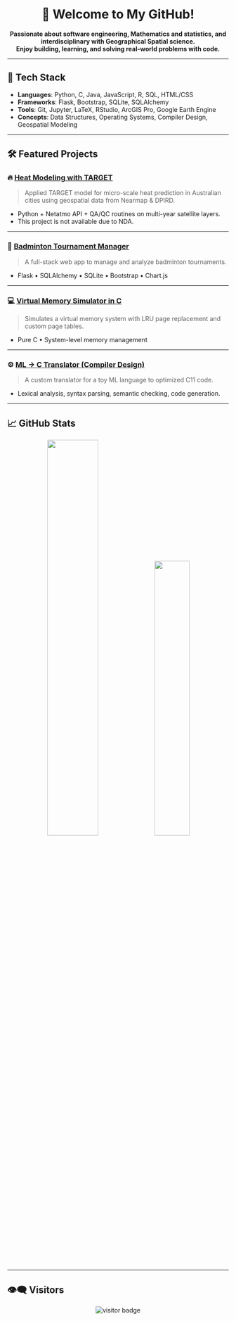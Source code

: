 <h1 align="center">👋 Welcome to My GitHub!</h1>

<p align="center">
  <b>Passionate about software engineering, Mathematics and statistics, and interdisciplinary with Geographical Spatial science.</b><br>
  <b>Enjoy building, learning, and solving real-world problems with code.</b>
</p>

---

## 🚀 Tech Stack

- **Languages**: Python, C, Java, JavaScript, R, SQL, HTML/CSS
- **Frameworks**: Flask, Bootstrap, SQLite, SQLAlchemy
- **Tools**: Git, Jupyter, LaTeX, RStudio, ArcGIS Pro, Google Earth Engine
- **Concepts**: Data Structures, Operating Systems, Compiler Design, Geospatial Modeling

---

## 🛠️ Featured Projects

### 🔥 [Heat Modeling with TARGET](https://www.grants.gov.au/Ga/Show/461001c5-5624-45be-ace2-881aa8c0cc51)
> Applied TARGET model for micro-scale heat prediction in Australian cities using geospatial data from Nearmap & DPIRD.

- Python + Netatmo API + QA/QC routines on multi-year satellite layers.
- This project is not available due to NDA.

---

### 🏸 [Badminton Tournament Manager](https://github.com/LeranPeng/AgilWebDev2025)
> A full-stack web app to manage and analyze badminton tournaments.

- Flask • SQLAlchemy • SQLite • Bootstrap • Chart.js

---

### 💻 [Virtual Memory Simulator in C](https://github.com/LeranPeng/CITS2002_Project2)
> Simulates a virtual memory system with LRU page replacement and custom page tables.

- Pure C • System-level memory management

---

### ⚙️ [ML → C Translator (Compiler Design)](https://github.com/LeranPeng/CITS2002_PROJECT1)
> A custom translator for a toy ML language to optimized C11 code.

- Lexical analysis, syntax parsing, semantic checking, code generation.
---

## 📈 GitHub Stats

<p align="center">
  <img src="https://github-readme-stats.vercel.app/api?username=LeranPeng&show_icons=true&theme=radical" width="48%" />
  <img src="https://github-readme-stats.vercel.app/api/top-langs/?username=LeranPeng&layout=compact&theme=radical" width="40%" />
</p>

---

## 👁️‍🗨️ Visitors

<p align="center">
  <img src="https://komarev.com/ghpvc/?username=LeranPeng&color=blue&style=flat-square" alt="visitor badge"/>
</p>
